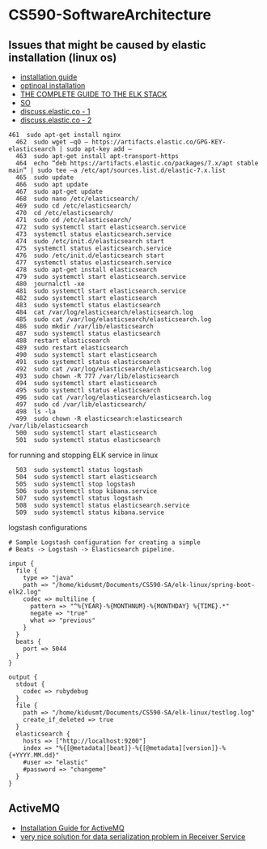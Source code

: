 # CS590-SoftwareArchitecture

## Issues that might be caused by elastic installation (linux os)
- [installation guide](https://www.elastic.co/guide/en/elasticsearch/reference/current/getting-started.html)
- [optinoal installation](https://phoenixnap.com/kb/how-to-install-elk-stack-on-ubuntu)
- [THE COMPLETE GUIDE TO THE ELK STACK](https://logz.io/learn/complete-guide-elk-stack/#intro)
- [SO](https://stackoverflow.com/questions/58656747/elasticsearch-job-for-elasticsearch-service-failed)
- [discuss.elastic.co - 1](https://discuss.elastic.co/t/unable-to-start-elasticsearch-as-service/178440)
- [discuss.elastic.co - 2](https://discuss.elastic.co/t/java-lang-illegalstateexception-unable-to-access-path-data-var-lib-elasticsearch/238456)

```
461  sudo apt-get install nginx
  462  sudo wget –qO – https://artifacts.elastic.co/GPG-KEY-elasticsearch | sudo apt-key add –
  463  sudo apt-get install apt-transport-https
  464  echo “deb https://artifacts.elastic.co/packages/7.x/apt stable main” | sudo tee –a /etc/apt/sources.list.d/elastic-7.x.list
  465  sudo update 
  466  sudo apt update
  467  sudo apt-get update
  468  sudo nano /etc/elasticsearch/
  469  sudo cd /etc/elasticsearch/
  470  cd /etc/elasticsearch/
  471  sudo cd /etc/elasticsearch/
  472  sudo systemctl start elasticsearch.service
  473  systemctl status elasticsearch.service 
  474  sudo /etc/init.d/elasticsearch start
  475  systemctl status elasticsearch.service 
  476  sudo /etc/init.d/elasticsearch start
  477  systemctl status elasticsearch.service 
  478  sudo apt-get install elasticsearch
  479  sudo systemctl start elasticsearch.service
  480  journalctl -xe
  481  sudo systemctl start elasticsearch.service
  482  sudo systemctl start elasticsearch
  483  sudo systemctl status elasticsearch
  484  cat /var/log/elasticsearch/elasticsearch.log
  485  sudo cat /var/log/elasticsearch/elasticsearch.log
  486  sudo mkdir /var/lib/elasticsearch
  487  sudo systemctl status elasticsearch
  488  restart elasticsearch
  489  sudo restart elasticsearch
  490  sudo systemctl start elasticsearch
  491  sudo systemctl status elasticsearch
  492  sudo cat /var/log/elasticsearch/elasticsearch.log
  493  sudo chown -R 777 /var/lib/elasticsearch
  494  sudo systemctl start elasticsearch
  495  sudo systemctl status elasticsearch
  496  sudo cat /var/log/elasticsearch/elasticsearch.log
  497  sudo cd /var/lib/elasticsearch/
  498  ls -la
  499  sudo chown -R elasticsearch:elasticsearch /var/lib/elasticsearch
  500  sudo systemctl start elasticsearch
  501  sudo systemctl status elasticsearch

```

for running and stopping ELK service in linux
```
  503  sudo systemctl status logstash
  504  sudo systemctl start elasticsearch
  505  sudo systemctl stop logstash
  506  sudo systemctl stop kibana.service 
  507  sudo systemctl status logstash
  508  sudo systemctl status elasticsearch.service 
  509  sudo systemctl status kibana.service 
```

logstash configurations

```
# Sample Logstash configuration for creating a simple
# Beats -> Logstash -> Elasticsearch pipeline.

input {
  file {
    type => "java"
    path => "/home/kidusmt/Documents/CS590-SA/elk-linux/spring-boot-elk2.log"
    codec => multiline {
      pattern => "^%{YEAR}-%{MONTHNUM}-%{MONTHDAY} %{TIME}.*"
      negate => "true"
      what => "previous"
    }
  }
  beats {
    port => 5044
  }
}

output {
  stdout {
    codec => rubydebug
  }
  file {
    path => "/home/kidusmt/Documents/CS590-SA/elk-linux/testlog.log"
    create_if_deleted => true
  }
  elasticsearch {
    hosts => ["http://localhost:9200"]
    index => "%{[@metadata][beat]}-%{[@metadata][version]}-%{+YYYY.MM.dd}"
    #user => "elastic"
    #password => "changeme"
  }
}

```

## ActiveMQ
- [Installation Guide for ActiveMQ](https://websiteforstudents.com/how-to-install-apache-activemq-on-ubuntu-18-04-16-04/)
- [very nice solution for data serialization problem in Receiver Service](https://stackoverflow.com/a/45527148/60217400)
